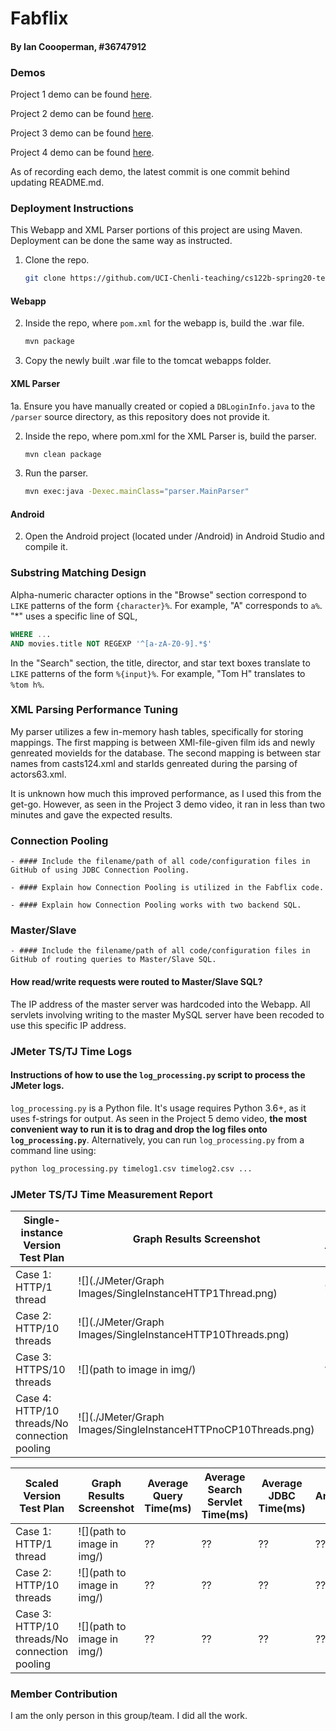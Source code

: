 # Fabflix
#### By Ian Coooperman, #36747912

### Demos
Project 1 demo can be found [here](https://www.youtube.com/watch?v=gSUd3sx91NA&feature=youtu.be).

Project 2 demo can be found [here](https://www.youtube.com/watch?v=IIdI8JKQr2c&feature=youtu.be).

Project 3 demo can be found [here](https://youtu.be/EX0emZpuaIQ).

Project 4 demo can be found [here](https://www.youtube.com/watch?v=B6YfYBYagEw).

As of recording each demo, the latest commit is one commit behind updating README.md.

### Deployment Instructions
This Webapp and XML Parser portions of this project are using Maven. Deployment can be done the same way as instructed.

1. Clone the repo.
    ```bash
    git clone https://github.com/UCI-Chenli-teaching/cs122b-spring20-team-132.git
    ```

#### Webapp

2. Inside the repo, where `pom.xml` for the webapp is, build the .war file.
    ```bash
    mvn package
    ```
3. Copy the newly built .war file to the tomcat webapps folder.

#### XML Parser
1a. Ensure you have manually created or copied a `DBLoginInfo.java` to the `/parser` source directory, as this repository does not provide it.

2. Inside the repo, where pom.xml for the XML Parser is, build the parser.

    ```bash
    mvn clean package
    ```
3. Run the parser.
    ```bash
    mvn exec:java -Dexec.mainClass="parser.MainParser"
    ```

#### Android
2. Open the Android project (located under /Android) in Android Studio and compile it.

### Substring Matching Design
Alpha-numeric character options in the "Browse" section correspond to `LIKE` patterns of the form `{character}%`. For example, "A" corresponds to `a%`. "*" uses a specific line of SQL,
```SQL
WHERE ...
AND movies.title NOT REGEXP '^[a-zA-Z0-9].*$'
```

In the "Search" section, the title, director, and star text boxes translate to `LIKE` patterns of the form `%{input}%`. For example, "Tom H" translates to
`%tom h%`.

### XML Parsing Performance Tuning
My parser utilizes a few in-memory hash tables, specifically for storing mappings. The first mapping is between XMl-file-given film ids and newly genreated movieIds for the database. The second mapping is between star names from casts124.xml and starIds genreated during the parsing of actors63.xml.

It is unknown how much this improved performance, as I used this from the get-go. However, as seen in the Project 3 demo video, it ran in less than two minutes and gave the expected results.

### Connection Pooling
    - #### Include the filename/path of all code/configuration files in GitHub of using JDBC Connection Pooling.

    - #### Explain how Connection Pooling is utilized in the Fabflix code.

    - #### Explain how Connection Pooling works with two backend SQL.


### Master/Slave
    - #### Include the filename/path of all code/configuration files in GitHub of routing queries to Master/Slave SQL.

#### How read/write requests were routed to Master/Slave SQL?
The IP address of the master server was hardcoded into the Webapp. All servlets involving writing to the master MySQL server have been recoded to use this specific IP address.


### JMeter TS/TJ Time Logs
#### Instructions of how to use the `log_processing.py` script to process the JMeter logs.
`log_processing.py` is a Python file. It's usage requires Python 3.6+, as it uses f-strings for output. As seen in the Project 5 demo video, **the most convenient way to run it is to drag and drop the log files onto `log_processing.py`**. Alternatively, you can run `log_processing.py` from a command line using:
```bash
python log_processing.py timelog1.csv timelog2.csv ...
```


### JMeter TS/TJ Time Measurement Report

| **Single-instance Version Test Plan**          | **Graph Results Screenshot** | **Average Query Time(ms)** | **Average Search Servlet Time(ms)** | **Average JDBC Time(ms)** | **Analysis** |
|------------------------------------------------|------------------------------|----------------------------|-------------------------------------|---------------------------|--------------|
| Case 1: HTTP/1 thread                          | ![](./JMeter/Graph Images/SingleInstanceHTTP1Thread.png)   | 92                         | 8.83369061733537                                  | 8.314043707797103                        | ??           |
| Case 2: HTTP/10 threads                        | ![](./JMeter/Graph Images/SingleInstanceHTTP10Threads.png)   | 113                         | 31.106115862755157                                  | 30.686052935238394                        | ??           |
| Case 3: HTTPS/10 threads                       | ![](path to image in img/)   | ??                         | ??                                  | ??                        | ??           |
| Case 4: HTTP/10 threads/No connection pooling  | ![](./JMeter/Graph Images/SingleInstanceHTTPnoCP10Threads.png)   | 150                         | 67.18116470124882                                  | 66.69322895351982                        | ??           |

| **Scaled Version Test Plan**                   | **Graph Results Screenshot** | **Average Query Time(ms)** | **Average Search Servlet Time(ms)** | **Average JDBC Time(ms)** | **Analysis** |
|------------------------------------------------|------------------------------|----------------------------|-------------------------------------|---------------------------|--------------|
| Case 1: HTTP/1 thread                          | ![](path to image in img/)   | ??                         | ??                                  | ??                        | ??           |
| Case 2: HTTP/10 threads                        | ![](path to image in img/)   | ??                         | ??                                  | ??                        | ??           |
| Case 3: HTTP/10 threads/No connection pooling  | ![](path to image in img/)   | ??                         | ??                                  | ??                        | ??           |

### Member Contribution
I am the only person in this group/team. I did all the work.